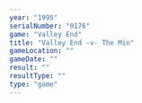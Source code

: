 ```yaml
---
year: "1995"
serialNumber: "0176" 
game: "Valley End"
title: "Valley End -v- The Min"
gameLocation: ""
gameDate: ""
result: ""
resultType: ""
type: "game"
---
```

